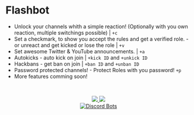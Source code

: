 # Flashbot
- Unlock your channels whith a simple reaction! (Optionally with you own reaction, multiple switchings possible) | `+c`
- Set a checkmark, to show you accept the rules and get a verified role. - or unreact and get kicked or lose the role | `+v`
- Set awesome Twitter & YouTube announcements. | `+a`
- Autokicks - auto kick on join | `+kick ID` and `+unkick ID`
- Hackbans - get ban on join | `+ban ID` and `+unban ID`
- Password protected channels! - Protect Roles with you password! `+p`
- More features comming soon!
<br/>
<p align="center">
<a href="http://flashbot.de"><img src="https://i.imgur.com/Xb9odYL.png">
</a>
<a href="https://discord.gg/Np48ZJQ"><img src="https://discordapp.com/api/guilds/357492346490978304/embed.png?style=banner2">
</a>
<br/>

<a href="https://discordbots.org/bot/358566523796717570">
  <img src="https://discordbots.org/api/widget/358566523796717570.svg" alt="Discord Bots" />
</a>
</p>
